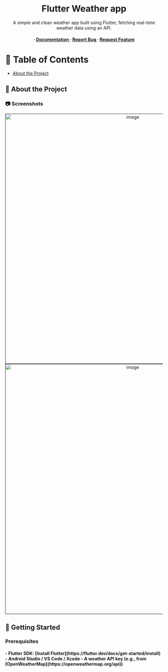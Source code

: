 <div align='center'>

<h1> Flutter Weather app</h1>
<p>A simple and clean weather app built using Flutter, fetching real-time weather data using an API.</p>

<h4> <span> · </span> <a href="https://github.com/Suyash Gargote/ Flutter-Weather-app/blob/master/README.md"> Documentation </a> <span> · </span> <a href="https://github.com/Suyash Gargote/ Flutter-Weather-app/issues"> Report Bug </a> <span> · </span> <a href="https://github.com/Suyash Gargote/ Flutter-Weather-app/issues"> Request Feature </a> </h4>


</div>

# :notebook_with_decorative_cover: Table of Contents

- [About the Project](#star2-about-the-project)


## :star2: About the Project

### :camera: Screenshots
<div align="center"> <a href=""><img src="https://github.com/user-attachments/assets/5910290a-3269-4c5d-ac23-8ea017e64620" alt='image' width='800'/></a> </div>
<div align="center"> <a href=""><img src="https://github.com/user-attachments/assets/fe4cbd7f-c987-4a53-9a5f-6fe29507f0d9" alt='image' width='800'/></a> </div>

## 🚀 Getting Started

### Prerequisites
<h4>- Flutter SDK: [Install Flutter](https://flutter.dev/docs/get-started/install)
- Android Studio / VS Code / Xcode
- A weather API key (e.g., from [OpenWeatherMap](https://openweathermap.org/api))</h4>
